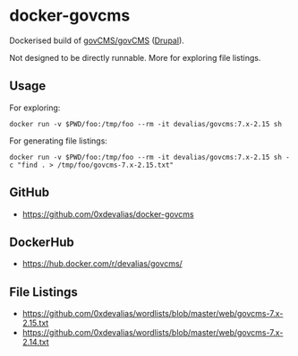 # docker-govcms

Dockerised build of [govCMS/govCMS](https://github.com/govCMS/govCMS) ([Drupal](https://www.drupal.org/project/govcms)).

Not designed to be directly runnable. More for exploring file listings.

## Usage

For exploring:

```
docker run -v $PWD/foo:/tmp/foo --rm -it devalias/govcms:7.x-2.15 sh
```

For generating file listings:

```
docker run -v $PWD/foo:/tmp/foo --rm -it devalias/govcms:7.x-2.15 sh -c "find . > /tmp/foo/govcms-7.x-2.15.txt"
```

## GitHub

* https://github.com/0xdevalias/docker-govcms

## DockerHub

* https://hub.docker.com/r/devalias/govcms/

## File Listings

* https://github.com/0xdevalias/wordlists/blob/master/web/govcms-7.x-2.15.txt
* https://github.com/0xdevalias/wordlists/blob/master/web/govcms-7.x-2.14.txt
